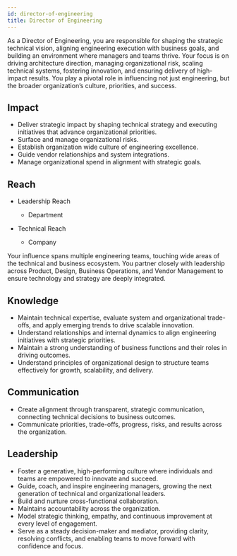 ```yaml
---
id: director-of-engineering
title: Director of Engineering
---
```


As a Director of Engineering, you are responsible for shaping the strategic technical vision, aligning engineering execution with business goals, and building an environment where managers and teams thrive. Your focus is on driving architecture direction, managing organizational risk, scaling technical systems, fostering innovation, and ensuring delivery of high-impact results. You play a pivotal role in influencing not just engineering, but the broader organization’s culture, priorities, and success.

## Impact

- Deliver strategic impact by shaping  technical strategy and executing initiatives that advance organizational priorities.
- Surface and manage organizational risks.
- Establish organization wide culture of engineering excellence.
- Guide vendor relationships and system integrations.
- Manage organizational spend in alignment with strategic goals.

## Reach

- Leadership Reach
  - Department

- Technical Reach
  - Company

Your influence spans multiple engineering teams, touching wide areas of the technical and business ecosystem. You partner closely with leadership across Product, Design, Business Operations, and Vendor Management to ensure technology and strategy are deeply integrated.

## Knowledge

- Maintain technical expertise, evaluate system and organizational trade-offs, and apply emerging trends to drive scalable innovation.
- Understand relationships and internal dynamics to align engineering initiatives with strategic priorities.
- Maintain a strong understanding of business functions and their roles in driving outcomes.
- Understand principles of organizational design to structure teams effectively for growth, scalability, and delivery.

## Communication

- Create alignment through transparent, strategic communication, connecting technical decisions to business outcomes.
- Communicate priorities, trade-offs, progress, risks, and results across the organization.

## Leadership

- Foster a generative, high-performing culture where individuals and teams are empowered to innovate and succeed.
- Guide, coach, and inspire engineering managers, growing the next generation of technical and organizational leaders.
- Build and nurture cross-functional collaboration.
- Maintains accountability across the organization.
- Model strategic thinking, empathy, and continuous improvement at every level of engagement.
- Serve as a steady decision-maker and mediator, providing clarity, resolving conflicts, and enabling teams to move forward with confidence and focus.

 
